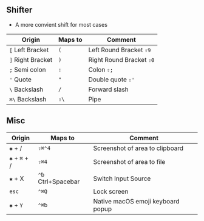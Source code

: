 ## Shifter

* A more convient shift for most cases

| Origin             | Maps to | Comment                  |
| ------------------ | ------- | ------------------------ |
| `[` Left Bracket   | `(`     | Left Round Bracket `⇧9`  |
| `]`  Right Bracket | `)`     | Right Round Bracket `⇧0` |
| `;`  Semi colon    | `:`     | Colon `⇧;`               |
| `'`  Quote         | `"`     | Double quote `⇧'`        |
| `\`  Backslash     | `/`     | Forward slash            |
| `⌘\` Backslash     | `⇧\`    | Pipe                     |

## Misc

| Origin        | Maps to             | Comment                           |
| ------------- | ------------------- | --------------------------------- |
| `✱` + /       | `⇧⌘⌃4`              | Screenshot of area to clipboard   |
| `✱` + `⌘` + / | `⇧⌘4`               | Screenshot of area to file        |
| `✱` + X       | `⌃␢`  Ctrl+Spacebar | Switch Input Source               |
| `esc`         | `⌃⌘Q`               | Lock screen                       |
| `✱` + `Y`     | `⌃⌘␢`               | Native macOS emoji keyboard popup |
